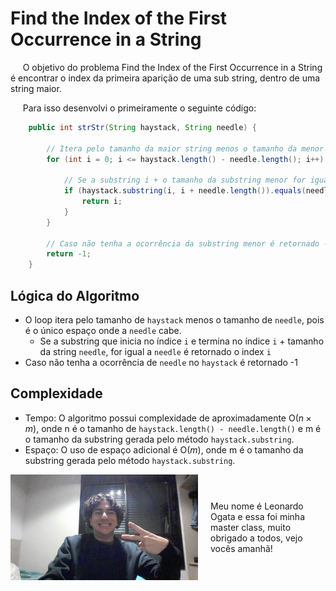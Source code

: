 # Find the Index of the First Occurrence in a String

&nbsp;&nbsp;&nbsp;&nbsp; O objetivo do problema Find the Index of the First Occurrence in a String é encontrar o index da primeira aparição de uma sub string, dentro de uma string maior. 

&nbsp;&nbsp;&nbsp;&nbsp; Para isso desenvolvi o primeiramente o seguinte código: 

```java
    public int strStr(String haystack, String needle) {

        // Itera pelo tamanho da maior string menos o tamanho da menor
        for (int i = 0; i <= haystack.length() - needle.length(); i++) {
            
            // Se a substring i + o tamanho da substring menor for igual a substring menor o index é retornado
            if (haystack.substring(i, i + needle.length()).equals(needle)) {
                return i; 
            }
        }

        // Caso não tenha a ocorrência da substring menor é retornado -1 
        return -1; 
    }
```

## Lógica do Algoritmo
- O loop itera pelo tamanho de `haystack` menos o tamanho de `needle`, pois é o único espaço onde a `needle` cabe.
    - Se a substring que inicia no índice `i` e termina no índice `i` + tamanho da string `needle`, for igual a `needle` é retornado o index `i`
- Caso não tenha a ocorrência de `needle` no `haystack` é retornado -1

## Complexidade
- Tempo: O algoritmo possui complexidade de aproximadamente O(${n \times m}$), onde n é o tamanho de `haystack.length() - needle.length()` e m é o tamanho da substring gerada pelo método `haystack.substring`.
- Espaço: O uso de espaço adicional é O(${m}$), onde m é o tamanho da substring gerada pelo método `haystack.substring`.

<div style="display: flex; align-items: center; justify-content: center;">
    <img src="leoogata9.jpg" alt="leoogata" style="width: 300px; height: auto; margin-right: 20px;">
    <div>
        <p>Meu nome é Leonardo Ogata e essa foi minha master class, muito obrigado a todos, vejo vocês amanhã!</p>
    </div>
</div>
